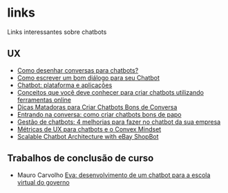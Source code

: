 # links

Links interessantes sobre chatbots

## UX

- [Como desenhar conversas para chatbots?](https://brasil.uxdesign.cc/como-desenhar-conversas-para-chatbots-c402ea337cfa)
- [Como escrever um bom diálogo para seu Chatbot](https://www.linkedin.com/pulse/como-escrever-um-bom-diálogo-para-seu-chatbot-adriano-rayol/)
- [Chatbot: plataforma e aplicações](https://www.globalbot.com.br/chatbot)
- [Conceitos que você deve conhecer para criar chatbots utilizando ferramentas online](https://imasters.com.br/desenvolvimento/conceitos-que-voce-deve-conhecer-para-criar-chatbots-utilizando-ferramentas-online)
- [Dicas Matadoras para Criar Chatbots Bons de Conversa](https://tiagotessmann.com.br/dicas-matadoras-para-criar-chatbots-bons-de-conversa/)
- [Entrando na conversa: como criar chatbots bons de papo](https://www.thinkwithgoogle.com/intl/pt-br/tendencias-de-consumo/entrando-na-conversa-como-criar-chatbots-bons-de-papo/)
- [Gestão de chatbots: 4 melhorias para fazer no chatbot da sua empresa](https://take.net/blog/chatbots/gestao-de-chatbots-melhorias-chatbot/)
- [Métricas de UX para chatbots e o Convex Mindset](https://medium.com/botsbrasil/métricas-de-ux-para-chatbots-e-como-o-convex-mindset-pode-te-ajudar-8e0cda9b97aa)
- [Scalable Chatbot Architecture with eBay ShopBot](https://www.slideshare.net/InfoQ/scalable-chatbot-architecture-with-ebay-shopbot)

## Trabalhos de conclusão de curso

- Mauro Carvolho [Eva: desenvolvimento de um chatbot para a escola virtual do governo](./TCC/MAURO_DE_CARVALHO_GONCALVES.pdf)
